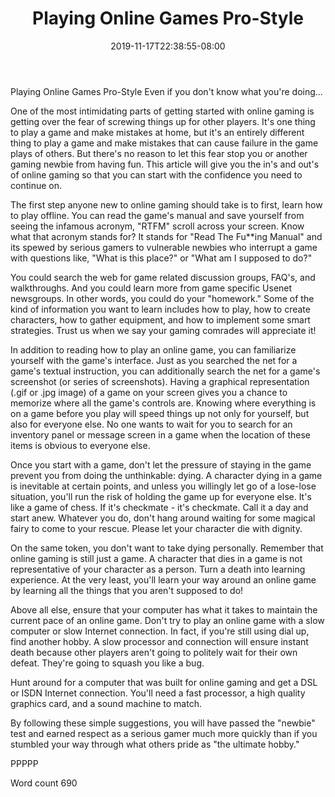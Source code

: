 ﻿---
title: "Playing Online Games Pro-Style"
date: 2019-11-17T22:38:55-08:00
description: "TXT Tips for Web Success"
featured_image: "/images/TXT.jpg"
tags: ["TXT"]
---

Playing Online Games Pro-Style
Even if you don't know what you're doing...

One of the most intimidating parts of getting started with online gaming is getting over the fear of screwing things up for other players. It's one thing to play a game and make mistakes at home, but it's an entirely different thing to play a game and make mistakes that can cause failure in the game plays of others. But there's no reason to let this fear stop you or another gaming newbie from having fun. This article will give you the in's and out's of online gaming so that you can start with the confidence you need to continue on.

The first step anyone new to online gaming should take is to first, learn how to play offline. You can read the game's manual and save yourself from seeing the infamous acronym, "RTFM" scroll across your screen. Know what that acronym stands for? It stands for "Read The Fu**ing Manual" and its spewed by serious gamers to vulnerable newbies who interrupt a game with questions like, "What is this place?" or "What am I supposed to do?"

You could search the web for game related discussion groups, FAQ's, and walkthroughs. And you could learn more from game specific Usenet newsgroups. In other words, you could do your "homework." Some of the kind of information you want to learn includes how to play, how to create characters, how to gather equipment, and how to implement some smart strategies. Trust us when we say your gaming comrades will appreciate it!

In addition to reading how to play an online game, you can familiarize yourself with the game's interface. Just as you searched the net for a game's textual instruction, you can additionally search the net for a game's screenshot (or series of screenshots). Having a graphical representation (.gif or .jpg image) of a game on your screen gives you a chance to memorize where all the game's controls are. Knowing where everything is on a game before you play will speed things up not only for yourself, but also for everyone else. No one wants to wait for you to search for an inventory panel or message screen in a game when the location of these items is obvious to everyone else.

Once you start with a game, don't let the pressure of staying in the game prevent you from doing the unthinkable: dying. A character dying in a game is inevitable at certain points, and unless you willingly let go of a lose-lose situation, you'll run the risk of holding the game up for everyone else. It's like a game of chess. If it's checkmate - it's checkmate. Call it a day and start anew. Whatever you do, don't hang around waiting for some magical fairy to come to your rescue. Please let your character die with dignity. 

On the same token, you don't want to take dying personally. Remember that online gaming is still just a game. A character that dies in a game is not representative of your character as a person. Turn a death into learning experience. At the very least, you'll learn your way around an online game by learning all the things that you aren't supposed to do!

Above all else, ensure that your computer has what it takes to maintain the current pace of an online game. Don't try to play an online game with a slow computer or slow Internet connection. In fact, if you're still using dial up, find another hobby. A slow processor and connection will ensure instant death because other players aren't going to politely wait for their own defeat. They're going to squash you like a bug. 

Hunt around for a computer that was built for online gaming and get a DSL or ISDN Internet connection. You'll need a fast processor, a high quality graphics card, and a sound machine to match.

By following these simple suggestions, you will have passed the "newbie" test and earned respect as a serious gamer much more quickly than if you stumbled your way through what others pride as "the ultimate hobby." 

PPPPP

Word count 690



